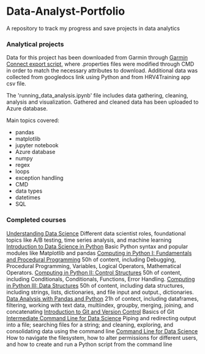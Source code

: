 # Data-Analyst-Portfolio
A repository to track my progress and save projects in data analytics

### Analytical projects
Data for this project has been downloaded from Garmin through [Garmin Connect export script](https://github.com/pe-st/garmin-connect-export), where .properties files were modified through CMD in order to match the necessary attributes to download. Additional data was collected from googledocs link using Python and from HRV4Training app csv file.

The 'running_data_analysis.ipynb' file includes data gathering, cleaning, analysis and visualization. Gathered and cleaned data has been uploaded to Azure database.

Main topics covered:
- pandas
- matplotlib
- jupyter notebook
- Azure database
- numpy
- regex
- loops
- exception handling
- CMD
- data types
- datetimes
- SQL



### Completed courses
[Understanding Data Science](https://app.datacamp.com/learn/courses/understanding-data-science)
Different data scientist roles, foundational topics like A/B testing, time series analysis, and machine learning
[Introduction to Data Science in Python](https://app.datacamp.com/learn/courses/introduction-to-data-science-in-python)
Basic Python syntax and popular modules like Matplotlib and pandas
[Computing in Python I: Fundamentals and Procedural Programming](https://www.edx.org/course/computing-in-python-i-fundamentals-and-procedural)
50h of content, including Debugging, Procedural Programming, Variables, Logical Operators, Mathematical Operators.
[Computing in Python II: Control Structures](https://www.edx.org/course/computing-in-python-ii-control-structures)
50h of content, including Conditionals, Conditionals, Functions, Error Handling.
[Computing in Python III: Data Structures](https://www.edx.org/course/computing-in-python-iii-data-structures)
50h of content, including data structures, including strings, lists, dictionaries, and file input and output., dictionaries.
[Data Analysis with Pandas and Python](https://www.udemy.com/course/data-analysis-with-pandas/)
21h of contect, including dataframes, filtering, working with text data, multiindex, groupby, merging, joining, and concatenating
[Introduction to Git and Version Control](https://www.dataquest.io/course/git-and-vcs/)
Basics of Git
[Intermediate Command Line for Data Science](https://www.dataquest.io/course/command-line-intermediate/)
Piping and redirecting output into a file; searching files for a string; and cleaning, exploring, and consolidating data using the command line
[Command Line for Data Science](https://www.dataquest.io/course/command-line-elements/)
How to navigate the filesystem, how to alter permissions for different users, and how to create and run a Python script from the command line
